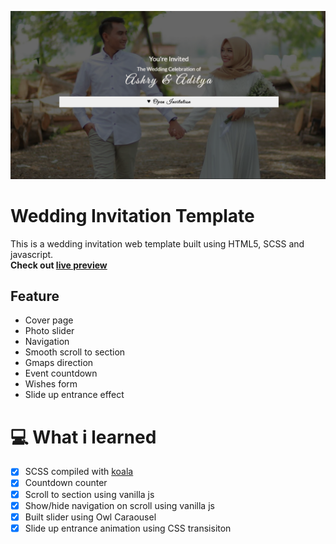![banner](banner.PNG)<br>
# Wedding Invitation Template
This is a wedding invitation web template built using HTML5, SCSS and javascript.<br>
**Check out [live preview](https://devvma.github.io/WebTemplates-WeddingInvitation/)**

## Feature
* Cover page
* Photo slider
* Navigation
* Smooth scroll to section
* Gmaps direction
* Event countdown
* Wishes form
* Slide up entrance effect

# :computer: What i learned
- [x] SCSS compiled with [koala](http://koala-app.com/)
- [x] Countdown counter
- [x] Scroll to section using vanilla js
- [x] Show/hide navigation on scroll using vanilla js
- [x] Built slider using Owl Caraousel
- [x] Slide up entrance animation using CSS transisiton
